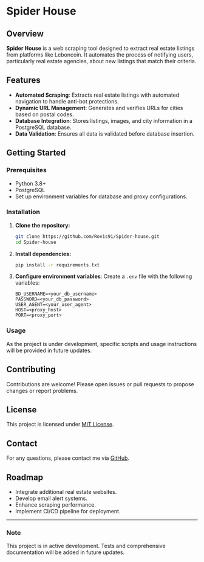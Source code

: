 
# Spider House

## Overview

**Spider House** is a web scraping tool designed to extract real estate listings from platforms like Leboncoin. It automates the process of notifying users, particularly real estate agencies, about new listings that match their criteria.

## Features

- **Automated Scraping**: Extracts real estate listings with automated navigation to handle anti-bot protections.
- **Dynamic URL Management**: Generates and verifies URLs for cities based on postal codes.
- **Database Integration**: Stores listings, images, and city information in a PostgreSQL database.
- **Data Validation**: Ensures all data is validated before database insertion.

## Getting Started

### Prerequisites

- Python 3.8+
- PostgreSQL
- Set up environment variables for database and proxy configurations.

### Installation

1. **Clone the repository:**

   ```bash
   git clone https://github.com/Rovis91/Spider-house.git
   cd Spider-house
   ```

2. **Install dependencies:**

   ```bash
   pip install -r requirements.txt
   ```

3. **Configure environment variables**: Create a `.env` file with the following variables:

   ```plaintext
   BD_USERNAME=<your_db_username>
   PASSWORD=<your_db_password>
   USER_AGENT=<your_user_agent>
   HOST=<proxy_host>
   PORT=<proxy_port>
   ```

### Usage

As the project is under development, specific scripts and usage instructions will be provided in future updates.

## Contributing

Contributions are welcome! Please open issues or pull requests to propose changes or report problems.

## License

This project is licensed under [MIT License](LICENSE).

## Contact

For any questions, please contact me via [GitHub](https://github.com/Rovis91).

## Roadmap

- Integrate additional real estate websites.
- Develop email alert systems.
- Enhance scraping performance.
- Implement CI/CD pipeline for deployment.

---

### Note

This project is in active development. Tests and comprehensive documentation will be added in future updates.

